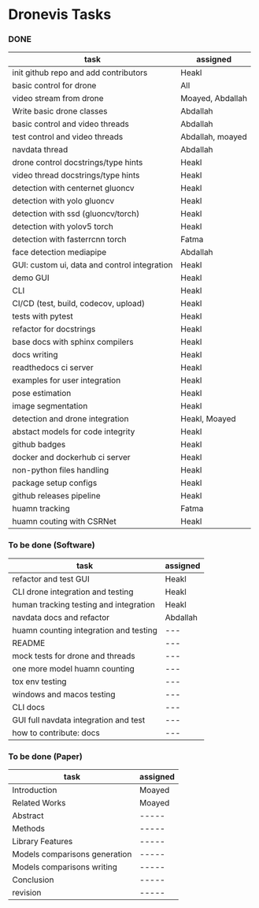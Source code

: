 # Dronevis Tasks



### DONE


 task                                       | assigned
--------------------------------------------|-------
init github repo and add contributors       | Heakl
basic control for drone                     | All              
video stream from drone                     | Moayed, Abdallah
Write basic drone classes                   | Abdallah
basic control and video threads             | Abdallah
test control and video threads              | Abdallah, moayed
navdata thread                              | Abdallah            
drone control docstrings/type hints         | Heakl   
video thread docstrings/type hints          | Heakl
detection with centernet  gluoncv           | Heakl 
detection with yolo gluoncv                 | Heakl 
detection with ssd (gluoncv/torch)          | Heakl 
detection with yolov5 torch                 | Heakl
detection with fasterrcnn torch             | Fatma
face detection mediapipe                    | Abdallah
GUI: custom ui, data and control integration| Heakl
demo GUI                                    | Heakl
CLI                                         | Heakl
CI/CD (test, build, codecov, upload)        | Heakl
tests with pytest                           | Heakl
refactor for docstrings                     | Heakl
base docs with sphinx compilers             | Heakl
docs writing                                | Heakl
readthedocs ci server                       | Heakl
examples for user integration               | Heakl
pose estimation                             | Heakl
image segmentation                          | Heakl
detection and drone integration             | Heakl, Moayed
abstact models for code integrity           | Heakl
github badges                               | Heakl
docker and dockerhub ci server              | Heakl
non-python files handling                   | Heakl
package setup configs                       | Heakl
github releases pipeline                    | Heakl
huamn tracking                              | Fatma
huamn couting with CSRNet                   | Heakl


### To be done (Software)


 task                                   | assigned
----------------------------------------|-------
refactor and test GUI                   | Heakl
CLI drone integration and testing       | Heakl              
human tracking testing and integration  | Heakl
navdata docs and refactor               | Abdallah
huamn counting integration and testing  | ---
README                                  | ---
mock tests for drone and threads        | ---
one more model huamn counting           | ---
tox env testing                         | ---
windows and macos testing               | ---
CLI docs                                | ---
GUI full navdata integration and test   | ---
how to contribute: docs                 | ---


### To be done (Paper)

 task                                   | assigned
----------------------------------------|-------
Introduction                            | Moayed
Related Works                           | Moayed
Abstract                                | -----
Methods                                 | -----
Library Features                        | -----
Models comparisons generation           | -----
Models comparisons writing              | -----
Conclusion                              | -----
revision                                | -----









